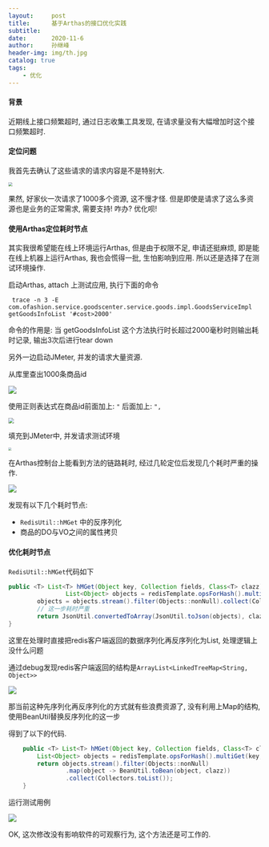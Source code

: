 ```yaml
---
layout:     post
title:      基于Arthas的接口优化实践
subtitle:   
date:       2020-11-6
author:     孙继峰
header-img: img/th.jpg
catalog: true
tags:
	- 优化
---
```


#### 背景
近期线上接口频繁超时, 通过日志收集工具发现, 在请求量没有大幅增加时这个接口频繁超时.



#### 定位问题
我首先去确认了这些请求的请求内容是不是特别大.

<img src="https://i.loli.net/2020/11/09/k2mo4OBTXC3nUpA.png" style="zoom:50%;" />

果然, 好家伙一次请求了1000多个资源, 这不慢才怪.
但是即使是请求了这么多资源也是业务的正常需求, 需要支持! 咋办? 优化呗!



#### 使用Arthas定位耗时节点

其实我很希望能在线上环境运行Arthas, 但是由于权限不足, 申请还挺麻烦, 
即是能在线上机器上运行Arthas, 我也会慌得一批, 生怕影响到应用. 所以还是选择了在测试环境操作.


启动Arthas, attach 上测试应用, 执行下面的命令
```shell script
 trace -n 3 -E com.ofashion.service.goodscenter.service.goods.impl.GoodsServiceImpl getGoodsInfoList '#cost>2000'
```
命令的作用是: 当 getGoodsInfoList 这个方法执行时长超过2000毫秒时则输出耗时记录, 输出3次后进行tear down

另外一边启动JMeter, 并发的请求大量资源.

从库里查出1000条商品id

![](https://i.loli.net/2020/11/10/yb9fBMjKP85YXmq.png)

使用正则表达式在商品id前面加上: ```"``` 后面加上: ```",```

<img src="https://i.loli.net/2020/11/10/rBK9w256CYP4GRT.png" style="zoom:67%;" />

填充到JMeter中, 并发请求测试环境

<img src="https://i.loli.net/2020/11/10/wJ2aHc76gbs1fOQ.png" style="zoom: 40%;" />

在Arthas控制台上能看到方法的链路耗时, 经过几轮定位后发现几个耗时严重的操作.



![](https://i.loli.net/2020/11/10/W1ELb4RFOlrXnIu.png)



发现有以下几个耗时节点:

- ```RedisUtil::hMGet``` 中的反序列化
- 商品的DO与VO之间的属性拷贝



#### 优化耗时节点

```RedisUtil::hMGet```代码如下

```java
public <T> List<T> hMGet(Object key, Collection fields, Class<T> clazz) {
				List<Object> objects = redisTemplate.opsForHash().multiGet(key, fields);
        objects = objects.stream().filter(Objects::nonNull).collect(Collectors.toList());
        // 这一步耗时严重
        return JsonUtil.convertedToArray(JsonUtil.toJson(objects), clazz);
}  
```

这里在处理时直接把redis客户端返回的数据序列化再反序列化为List, 处理逻辑上没什么问题

通过debug发现redis客户端返回的结构是```ArrayList<LinkedTreeMap<String, Object>>```

![](https://i.loli.net/2020/11/10/JYvR8Tdm4oQD7S5.png)

那当前这种先序列化再反序列化的方式就有些浪费资源了, 没有利用上Map的结构, 使用BeanUtil替换反序列化的这一步

得到了以下的代码.

```java
    public <T> List<T> hMGet(Object key, Collection fields, Class<T> clazz) {
        List<Object> objects = redisTemplate.opsForHash().multiGet(key, fields);
        return objects.stream().filter(Objects::nonNull)
                .map(object -> BeanUtil.toBean(object, clazz))
                .collect(Collectors.toList());
    }
```

运行测试用例

![](https://i.loli.net/2020/11/10/gVPfksOxDqbmYh2.png)

OK, 这次修改没有影响软件的可观察行为, 这个方法还是可工作的.

